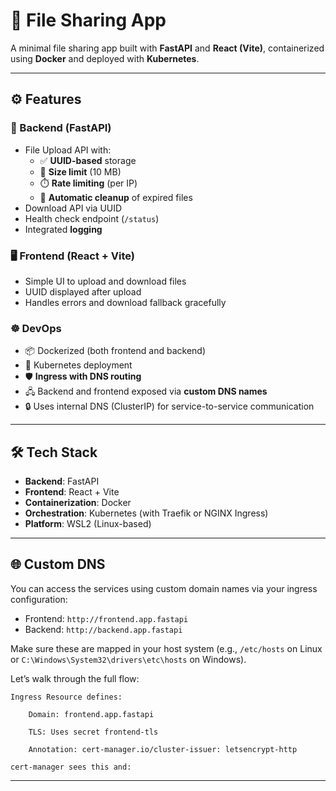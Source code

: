 # 📁 File Sharing App

A minimal file sharing app built with **FastAPI** and **React (Vite)**, containerized using **Docker** and deployed with **Kubernetes**.

---

## ⚙️ Features

### 🚀 Backend (FastAPI)
- File Upload API with:
  - ✅ **UUID-based** storage
  - 📏 **Size limit** (10 MB)
  - ⏱️ **Rate limiting** (per IP)
  - 🧹 **Automatic cleanup** of expired files
- Download API via UUID
- Health check endpoint (`/status`)
- Integrated **logging**

### 🖥️ Frontend (React + Vite)
- Simple UI to upload and download files
- UUID displayed after upload
- Handles errors and download fallback gracefully

### ☸️ DevOps
- 📦 Dockerized (both frontend and backend)
- 🧩 Kubernetes deployment
- 🛡️ **Ingress with DNS routing**
- 🖧 Backend and frontend exposed via **custom DNS names**
- 🔒 Uses internal DNS (ClusterIP) for service-to-service communication

---

## 🛠️ Tech Stack
- **Backend**: FastAPI
- **Frontend**: React + Vite
- **Containerization**: Docker
- **Orchestration**: Kubernetes (with Traefik or NGINX Ingress)
- **Platform**: WSL2 (Linux-based)

---

## 🌐 Custom DNS
You can access the services using custom domain names via your ingress configuration:
- Frontend: `http://frontend.app.fastapi`
- Backend: `http://backend.app.fastapi`

Make sure these are mapped in your host system (e.g., `/etc/hosts` on Linux or `C:\Windows\System32\drivers\etc\hosts` on Windows).

Let’s walk through the full flow:

    Ingress Resource defines:

        Domain: frontend.app.fastapi

        TLS: Uses secret frontend-tls

        Annotation: cert-manager.io/cluster-issuer: letsencrypt-http

    cert-manager sees this and:

---


